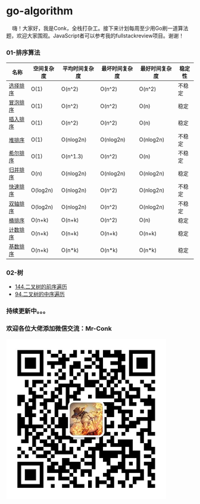 # go-algorithm
&nbsp;&nbsp;&nbsp;&nbsp;嗨！大家好，我是Conk，全栈打杂工。接下来计划每周至少用Go刷一道算法题，欢迎大家围观。JavaScript者可以参考我的fullstackreview项目。谢谢！

### 01-排序算法
|  名称   | 空间复杂度  | 平均时间复杂度 | 最坏时间复杂度 | 最好时间复杂度 | 稳定性 |
|  ----  | ----  |  ----  | ----  | ---- | ---- |
| [选择排序](01-排序算法/selectsort.go)  | O(1) | O(n^2) | O(n^2) | O(n^2) | 不稳定 |
| [冒泡排序](01-排序算法/bubblesort.go)  | O(1) | O(n^2) | O(n^2) | O(n) | 稳定 |
| [插入排序](01-排序算法/insertsort.go)  | O(1) | O(n^2) | O(n^2) | O(n) | 稳定 |
| [堆排序]()  | O(1) | O(nlog2n) | O(nlog2n) | O(nlog2n) | 不稳定 |
| [希尔排序](01-排序算法/shellsort.go)  | O(1) | O(n^1.3) | O(n^2) | O(n) | 不稳定 |
| [归并排序](01-排序算法/mergesort.go)  | O(n) | O(nlog2n) | O(nlog2n) | O(nlog2n) | 稳定 |
| [快速排序](01-排序算法/quicksort.go)  | O(log2n) | O(nlog2n) | O(n^2) | O(nlog2n) | 不稳定 |
| [双轴排序](01-排序算法/doublepivotsort.go)  | O(log2n) | O(nlog2n) | O(n^2) | O(nlog2n) | 不稳定 |
| [桶排序](01-排序算法/bucketsort.go)  | O(n+k) | O(n+k) | O(n^2) | O(n) | 稳定 |
| [计数排序](01-排序算法/countsort.go)  | O(n+k) | O(n+k) | O(n+k) | O(n+k) | 稳定 |
| [基数排序](01-排序算法/basesort.go)  | O(n+k) | O(n*k) | O(n*k) | O(n*k) | 稳定 |

### 02-树
  - [144.二叉树的前序遍历](02-树/preorderTraversal.go)
  - [94.二叉树的中序遍历](02-树/postorderTraversal.go)


### 持续更新中。。。

### 欢迎各位大佬添加微信交流：Mr-Conk

![2](./Mr-Conk.jpeg)
